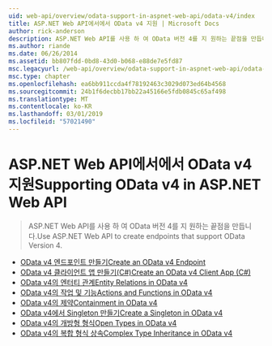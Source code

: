 ```yaml
---
uid: web-api/overview/odata-support-in-aspnet-web-api/odata-v4/index
title: ASP.NET Web API에서에서 OData v4 지원 | Microsoft Docs
author: rick-anderson
description: ASP.NET Web API를 사용 하 여 OData 버전 4를 지 원하는 끝점을 만듭니다.
ms.author: riande
ms.date: 06/26/2014
ms.assetid: bb807fdd-0bd8-43d0-b068-e88de7e5fd87
msc.legacyurl: /web-api/overview/odata-support-in-aspnet-web-api/odata-v4
msc.type: chapter
ms.openlocfilehash: ea6bb911ccda4f78192463c3029d073ed64b4568
ms.sourcegitcommit: 24b1f6decbb17bb22a45166e5fdb0845c65af498
ms.translationtype: MT
ms.contentlocale: ko-KR
ms.lasthandoff: 03/01/2019
ms.locfileid: "57021490"
---
```

<a name="supporting-odata-v4-in-aspnet-web-api"></a><span data-ttu-id="dc790-103">ASP.NET Web API에서에서 OData v4 지원</span><span class="sxs-lookup"><span data-stu-id="dc790-103">Supporting OData v4 in ASP.NET Web API</span></span>
====================
> <span data-ttu-id="dc790-104">ASP.NET Web API를 사용 하 여 OData 버전 4를 지 원하는 끝점을 만듭니다.</span><span class="sxs-lookup"><span data-stu-id="dc790-104">Use ASP.NET Web API to create endpoints that support OData Version 4.</span></span>


- [<span data-ttu-id="dc790-105">OData v4 엔드포인트 만들기</span><span class="sxs-lookup"><span data-stu-id="dc790-105">Create an OData v4 Endpoint</span></span>](create-an-odata-v4-endpoint.md)
- [<span data-ttu-id="dc790-106">OData v4 클라이언트 앱 만들기(C#)</span><span class="sxs-lookup"><span data-stu-id="dc790-106">Create an OData v4 Client App (C#)</span></span>](create-an-odata-v4-client-app.md)
- [<span data-ttu-id="dc790-107">OData v4의 엔터티 관계</span><span class="sxs-lookup"><span data-stu-id="dc790-107">Entity Relations in OData v4</span></span>](entity-relations-in-odata-v4.md)
- [<span data-ttu-id="dc790-108">OData v4의 작업 및 기능</span><span class="sxs-lookup"><span data-stu-id="dc790-108">Actions and Functions in OData v4</span></span>](odata-actions-and-functions.md)
- [<span data-ttu-id="dc790-109">OData v4의 제약</span><span class="sxs-lookup"><span data-stu-id="dc790-109">Containment in OData v4</span></span>](odata-containment-in-web-api-22.md)
- [<span data-ttu-id="dc790-110">OData v4에서 Singleton 만들기</span><span class="sxs-lookup"><span data-stu-id="dc790-110">Create a Singleton in OData v4</span></span>](using-a-singleton-in-an-odata-endpoint-in-web-api-22.md)
- [<span data-ttu-id="dc790-111">OData v4의 개방형 형식</span><span class="sxs-lookup"><span data-stu-id="dc790-111">Open Types in OData v4</span></span>](use-open-types-in-odata-v4.md)
- [<span data-ttu-id="dc790-112">OData v4의 복합 형식 상속</span><span class="sxs-lookup"><span data-stu-id="dc790-112">Complex Type Inheritance in OData v4</span></span>](complex-type-inheritance-in-odata-v4.md)
